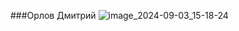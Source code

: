 ###Орлов Дмитрий ![image_2024-09-03_15-18-24](https://github.com/user-attachments/assets/58e7e44b-aedf-4854-881c-09140ddbd9bd)

